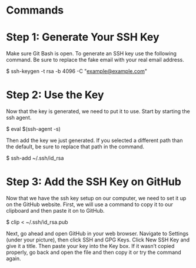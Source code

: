 # Commands

# Step 1: Generate Your SSH Key
Make sure Git Bash is open. To generate an SSH key use the following command. Be sure to replace the fake email with your real email address.

$ ssh-keygen -t rsa -b 4096 -C "example@example.com"

# Step 2: Use the Key
Now that the key is generated, we need to put it to use. Start by starting the ssh agent.

$ eval $(ssh-agent -s)

Then add the key we just generated. If you selected a different path than the default, be sure to replace that path in the command.

$ ssh-add ~/.ssh/id_rsa

# Step 3: Add the SSH Key on GitHub
Now that we have the ssh key setup on our computer, we need to set it up on the GitHub website. First, we will use a command to copy it to our clipboard and then paste it on to GitHub.

$ clip < ~/.ssh/id_rsa.pub

Next, go ahead and open GitHub in your web browser. Navigate to Settings (under your picture), then click SSH and GPG Keys. Click New SSH Key and give it a title. Then paste your key into the Key box. If it wasn’t copied properly, go back and open the file and then copy it or try the command again.